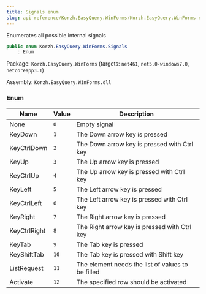 ```yaml
---
title: Signals enum
slug: api-reference/Korzh.EasyQuery.WinForms/Korzh.EasyQuery.WinForms namespace/signals-enum
---
```



Enumerates all possible internal signals
```csharp
public enum Korzh.EasyQuery.WinForms.Signals
    : Enum

```
Package: `Korzh.EasyQuery.WinForms` (targets: `net461`, `net5.0-windows7.0`, `netcoreapp3.1`)

Assembly: `Korzh.EasyQuery.WinForms.dll`

### Enum

| Name | Value | Description | 
| --- | --- | --- | 
| None | `0` | Empty signal | 
| KeyDown | `1` | The Down arrow key is pressed | 
| KeyCtrlDown | `2` | The Down arrow key is pressed with Ctrl key | 
| KeyUp | `3` | The Up arrow key is pressed | 
| KeyCtrlUp | `4` | The Up arrow key is pressed with Ctrl key | 
| KeyLeft | `5` | The Left arrow key is pressed | 
| KeyCtrlLeft | `6` | The Left arrow key is pressed with Ctrl key | 
| KeyRight | `7` | The Right arrow key is pressed | 
| KeyCtrlRight | `8` | The Right arrow key is pressed with Ctrl key | 
| KeyTab | `9` | The Tab key is pressed | 
| KeyShiftTab | `10` | The Tab key is pressed with Shift key | 
| ListRequest | `11` | The element needs the list of values to be filled | 
| Activate | `12` | The specified row should be activated |